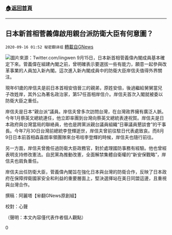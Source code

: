 ###  [:house:返回首頁](https://github.com/ourhimalayas/txt)
---

## 日本新首相菅義偉啟用親台派防衛大臣有何意圖？
`2020-09-16 01:52 秘密翻译组` [轉載自GNews](https://gnews.org/zh-hant/359902/)

![](https://s3.amazonaws.com/gnews-media-offload/wp-content/uploads/2020/09/16015032/Picture19-3.png)圖片來源：Twitter.com/iingwen 
9月15日，日本新首相菅義偉內閣成員基本確定下來。菅義偉在組建內閣之前，曾明確表示要選拔一些有能力，願意一起參與改革事業的人員加入新內閣。這次進入新內閣成員中的防衛大臣岸信夫值得外界關注。

現年61歲的岸信夫是前日本首相安倍晉三的親弟，原姓安倍，後過繼給舅舅當兒子改姓岸，其外公為著名政治家，第57任首相岸信介。岸信夫首次入閣就被委以防衛大臣之重任。

岸信夫是日本“親台派”議員。岸信夫曾多次訪問台灣，在台灣政界擁有廣泛人脈。今年1月蔡英文總統連任，他立即率團到台灣向蔡英文總統表達祝賀。岸信夫是日本政府與台灣當局的聯絡員，他也是跨黨派親台議員組織“日華議員懇談會”的干事長。今年7月30日台灣前總統李登輝逝世，岸信夫曾前往駐日代表處致哀。而8月9日日本前首相森喜朗率領團隊來台弔唁李登輝的時候，岸信夫也隨行前往。

另一方面，岸信夫曾擔任過防衛大臣政務官，對於處理國防事務有經驗。他也曾經表明支持修改憲法。自民黨為推動改憲，全面解禁集體自衛權的“新安保戰略”，岸信夫也肩負重任。

岸信夫出任防衛大臣，菅義偉內閣旨在強化日本與台灣的防衛合作，反映了日本政府在保障捍衛國家安全和利益的重要層面上，堅決選擇站在美日同盟這邊，且重視與台灣合作。

撰稿：阿麗塔【㊙️翻GNews原創組】

校對：心聲

（聲明：本文內容僅代表作者個人觀點）

0
